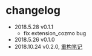 # changelog
*  2018.5.28  v0.1.1
    *  fix extension_cozmo bug
*  2018.5.26  v0.1.0
*  2018.10.24 v0.2.0, [重构笔记](https://blog.just4fun.site/scratch3-adapter-refactoring-note.html)